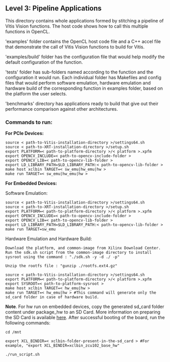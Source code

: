 ## Level 3: Pipeline Applications

This directory contains whole applications formed by stitching a pipeline of Vitis Vision functions. The host code shows how to call this multiple functions in OpenCL.

'examples' folder contains the OpenCL host code file and a C++ accel file that demonstrate the call of Vitis Vision functions to build for Vitis.

'examples/build' folder has the configuration file that would help modify the default configuration of the function.

'tests' folder has sub-folders named according to the function and the configuration it would run. Each individual folder has Makefiles and config files that would perform software emulation, hardware emulation and hardware build of the corresponding function in examples folder, based on the platform the user selects.

'benchmarks' directory has applications ready to build that give out their performance comparison against other architectures.

### Commands to run:

**For PCIe Devices:**

    source < path-to-Vitis-installation-directory >/settings64.sh
    source < path-to-XRT-installation-directory >/setup.sh
    export PLATFORM=< path-to-platform-directory >/< platform >.xpfm
	export OPENCV_INCLUDE=< path-to-opencv-include-folder >
	export OPENCV_LIB=< path-to-opencv-lib-folder >
	export LD_LIBRARY_PATH=$LD_LIBRARY_PATH:< path-to-opencv-lib-folder >
    make host xclbin TARGET=< sw_emu|hw_emu|hw >
    make run TARGET=< sw_emu|hw_emu|hw >

**For Embedded Devices:**

Software Emulation:

    source < path-to-Vitis-installation-directory >/settings64.sh
    source < path-to-XRT-installation-directory >/setup.sh
    export PLATFORM=< path-to-platform-directory >/< platform >.xpfm
	export OPENCV_INCLUDE=< path-to-opencv-include-folder >
	export OPENCV_LIB=< path-to-opencv-lib-folder >
	export LD_LIBRARY_PATH=$LD_LIBRARY_PATH:< path-to-opencv-lib-folder >
    make run TARGET=sw_emu

Hardware Emulation and Hardware Build:

	Download the platform, and common-image from Xilinx Download Center. Run the sdk.sh script from the common-image directory to install sysroot using the command : "./sdk.sh -y -d ./ -p"

	Unzip the rootfs file : "gunzip ./rootfs.ext4.gz"

    source < path-to-Vitis-installation-directory >/settings64.sh
    export PLATFORM=< path-to-platform-directory >/< platform >.xpfm
    export SYSROOT=< path-to-platform-sysroot >
    make host xclbin TARGET=< hw_emu|hw > 
    make run TARGET=< hw_emu|hw > #This command will generate only the sd_card folder in case of hardware build.

**Note**. For hw run on embedded devices, copy the generated sd_card folder content under package_hw to an SD Card. More information on preparing the SD Card is available [here](https://xilinx-wiki.atlassian.net/wiki/spaces/A/pages/18842385/How+to+format+SD+card+for+SD+boot#HowtoformatSDcardforSDboot-CopingtheImagestotheNewPartitions). After successful booting of the board, run the following commands:

    cd /mnt

    export XCL_BINDIR=< xclbin-folder-present-in-the-sd_card > #For example, "export XCL_BINDIR=xclbin_zcu102_base_hw"

    ./run_script.sh
